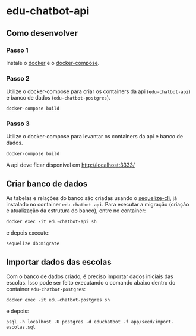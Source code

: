 # edu-chatbot-api

## Como desenvolver

### Passo 1

Instale o [docker](https://docs.docker.com/install/) e o [docker-compose](https://docs.docker.com/compose/install/).

### Passo 2

Utilize o docker-compose para criar os containers da api (`edu-chatbot-api`) e banco de dados (`edu-chatbot-postgres`).

```
docker-compose build
```

### Passo 3

Utilize o docker-compose para levantar os containers da api e banco de dados.

```
docker-compose build
```

A api deve ficar disponível em [http://localhost:3333/](http://localhost:3333/)

## Criar banco de dados

As tabelas e relações do banco são criadas usando o [sequelize-cli](https://sequelize.org/master/manual/migrations.html), já instalado no container `edu-chatbot-api`. Para executar a migração (criação e atualização da estrutura do banco), entre no container:

```
docker exec -it edu-chatbot-api sh
```

e depois execute:

```
sequelize db:migrate
```

## Importar dados das escolas

Com o banco de dados criado, é preciso importar dados iniciais das escolas. Isso pode ser feito executando o comando abaixo dentro do container `edu-chatbot-postgres`:

```
docker exec -it edu-chatbot-postgres sh
```

e depois:

```
psql -h localhost -U postgres -d educhatbot -f app/seed/import-escolas.sql
```